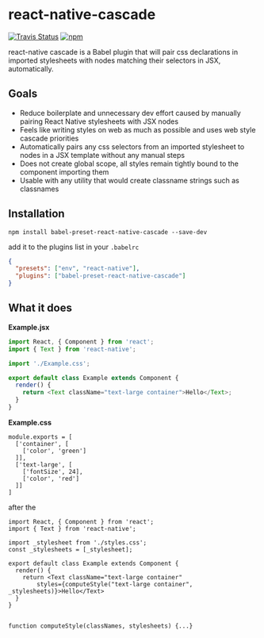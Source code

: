 # react-native-cascade 

[![Travis Status](https://travis-ci.org/kcjonson/react-native-cascade.svg?branch=master)]() [![npm](https://img.shields.io/npm/v/npm.svg)]()


react-native cascade is a Babel plugin that will pair css declarations in imported stylesheets with nodes matching their selectors in JSX, automatically. 

## Goals
- Reduce boilerplate and unnecessary dev effort caused by manually pairing React Native stylesheets with JSX nodes
- Feels like writing styles on web as much as possible and uses web style cascade priorities
-  Automatically pairs any css selectors from an imported stylesheet to nodes in a JSX template without any manual steps
- Does not create global scope, all styles remain tightly bound to the component importing them
- Usable with any utility that would create classname strings such as classnames


## Installation

```Shell
npm install babel-preset-react-native-cascade --save-dev
```

add it to the plugins list in your `.babelrc` 

```JSON
{
  "presets": ["env", "react-native"],
  "plugins": ["babel-preset-react-native-cascade"]
}
```

## What it does

**Example.jsx**
```Javascript
import React, { Component } from 'react';
import { Text } from 'react-native';

import './Example.css';

export default class Example extends Component {
  render() {
    return <Text className="text-large container">Hello</Text>;
  }
}
```

**Example.css**
```
module.exports = [
  ['container', [
    ['color', 'green']
  ]],
  ['text-large', [
    ['fontSize', 24],
    ['color', 'red']
  ]]
]
```

after the 

```
import React, { Component } from 'react';
import { Text } from 'react-native';

import _stylesheet from './styles.css';
const _stylesheets = [_stylesheet];

export default class Example extends Component {
  render() {
    return <Text className="text-large container" 
        styles={computeStyle("text-large container", _stylesheets)}>Hello</Text>
  }
}


function computeStyle(classNames, stylesheets) {...}
```
